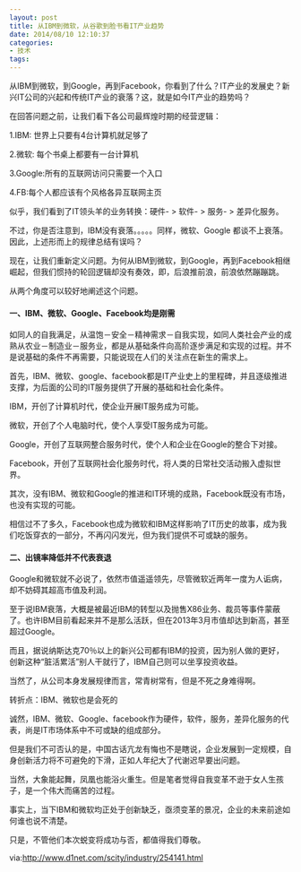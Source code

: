 ```yaml
---
layout: post
title: 从IBM到微软，从谷歌到脸书看IT产业趋势
date: 2014/08/10 12:10:37
categories: 
- 技术
tags: 
---
```


从IBM到微软，到Google，再到Facebook，你看到了什么？IT产业的发展史？新兴IT公司的兴起和传统IT产业的衰落？这，就是如今IT产业的趋势吗？

在回答问题之前，让我们看下各公司最辉煌时期的经营逻辑：

1.IBM: 世界上只要有4台计算机就足够了

2.微软: 每个书桌上都要有一台计算机

3.Google:所有的互联网访问只需要一个入口

4.FB:每个人都应该有个风格各异互联网主页

似乎，我们看到了IT领头羊的业务转换：硬件- > 软件- > 服务- > 差异化服务。

不过，你是否注意到，IBM没有衰落。。。。。同样，微软、Google 都谈不上衰落。因此，上述形而上的规律总结有误吗？

现在，让我们重新定义问题。为何从IBM到微软，到Google，再到Facebook相继崛起，但我们惯持的轮回逻辑却没有奏效，即，后浪推前浪，前浪依然蹦蹦跳。

从两个角度可以较好地阐述这个问题。

#### 一、IBM、微软、Google、Facebook均是刚需

如同人的自我满足，从温饱－安全－精神需求－自我实现，如同人类社会产业的成熟从农业－制造业－服务业，都是从基础条件向高阶逐步满足和实现的过程。并不是说基础的条件不再需要，只能说现在人们的关注点在新生的需求上。

首先，IBM、微软、google、facebook都是IT产业史上的里程碑，并且逐级推进支撑，为后面的公司的IT服务提供了开展的基础和社会化条件。

IBM，开创了计算机时代，使企业开展IT服务成为可能。

微软，开创了个人电脑时代，使个人享受IT服务成为可能。

Google，开创了互联网整合服务时代，使个人和企业在Google的整合下对接。

Facebook，开创了互联网社会化服务时代，将人类的日常社交活动搬入虚拟世界。

其次，没有IBM、微软和Google的推进和IT环境的成熟，Facebook既没有市场，也没有实现的可能。

相信过不了多久，Facebook也成为微软和IBM这样影响了IT历史的故事，成为我们吃饭穿衣的一部分，不再闪闪发光，但为我们提供不可或缺的服务。

#### 二、出镜率降低并不代表衰退

Google和微软就不必说了，依然市值遥遥领先，尽管微软近两年一度为人诟病，却不妨碍其超高市值及利润。

至于说IBM衰落，大概是被最近IBM的转型以及抛售X86业务、裁员等事件蒙蔽了。也许IBM目前看起来并不是那么活跃，但在2013年3月市值却达到新高，甚至超过Google。

而且，据说纳斯达克70％以上的新兴公司都有IBM的投资，因为别人做的更好，创新这种“脏活累活”别人干就行了，IBM自己则可以坐享投资收益。

当然了，从公司本身发展规律而言，常青树常有，但是不死之身难得啊。

转折点：IBM、微软也是会死的

诚然，IBM、微软、Google、facebook作为硬件，软件，服务，差异化服务的代表，尚是IT市场体系中不可或缺的组成部分。

但是我们不可否认的是，中国古话亢龙有悔也不是瞎说，企业发展到一定规模，自身创新活力将不可避免的下滑，正如人年纪大了代谢迟早要出问题。

当然，大象能起舞，凤凰也能浴火重生。但是笔者觉得自我变革不逊于女人生孩子，是一个伟大而痛苦的过程。

事实上，当下IBM和微软均正处于创新缺乏，亟须变革的景况，企业的未来前途如何谁也说不清楚。

只是，不管他们本次蜕变将成功与否，都值得我们尊敬。

via:<http://www.d1net.com/scity/industry/254141.html>
